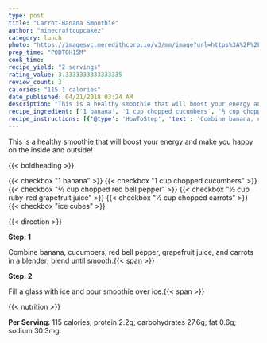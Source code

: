 ```yaml
---
type: post
title: "Carrot-Banana Smoothie"
author: "minecraftcupcakez"
category: lunch
photo: "https://imagesvc.meredithcorp.io/v3/mm/image?url=https%3A%2F%2Fimages.media-allrecipes.com%2Fuserphotos%2F4379306.jpg"
prep_time: "P0DT0H15M"
cook_time: 
recipe_yield: "2 servings"
rating_value: 3.3333333333333335
review_count: 3
calories: "115.1 calories"
date_published: 04/21/2018 03:24 AM
description: "This is a healthy smoothie that will boost your energy and make you happy on the inside and outside!"
recipe_ingredient: ['1 banana', '1 cup chopped cucumbers', '⅔ cup chopped red bell pepper', '½ cup ruby-red grapefruit juice', '½ cup chopped carrots', 'ice cubes']
recipe_instructions: [{'@type': 'HowToStep', 'text': 'Combine banana, cucumbers, red bell pepper, grapefruit juice, and carrots in a blender; blend until smooth.\n'}, {'@type': 'HowToStep', 'text': 'Fill a glass with ice and pour smoothie over ice.\n'}]
---
```


This is a healthy smoothie that will boost your energy and make you happy on the inside and outside! 

{{< boldheading >}}

{{< checkbox "1  banana" >}}
{{< checkbox "1 cup chopped cucumbers" >}}
{{< checkbox "⅔ cup chopped red bell pepper" >}}
{{< checkbox "½ cup ruby-red grapefruit juice" >}}
{{< checkbox "½ cup chopped carrots" >}}
{{< checkbox "ice cubes" >}}


{{< direction >}}

**Step: 1**

Combine banana, cucumbers, red bell pepper, grapefruit juice, and carrots in a blender; blend until smooth.{{< span >}}

**Step: 2**

Fill a glass with ice and pour smoothie over ice.{{< span >}}

{{< nutrition >}}

**Per Serving:** 115 calories; protein 2.2g; carbohydrates 27.6g; fat 0.6g; sodium 30.3mg.
